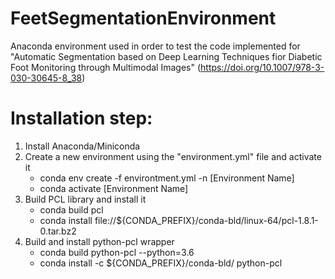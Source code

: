 # FeetSegmentationEnvironment
Anaconda environment used in order to test the code implemented for "Automatic Segmentation based on Deep Learning Techniques fior Diabetic Foot Monitoring through Multimodal Images" (https://doi.org/10.1007/978-3-030-30645-8_38)

# Installation step:
1. Install Anaconda/Miniconda
2. Create a new environment using the "environment.yml" file and activate it
    * conda env create -f environtment.yml -n [Environment Name]
    * conda activate [Environment Name]
3. Build PCL library and install it
    * conda build pcl 
    * conda install file://${CONDA_PREFIX}/conda-bld/linux-64/pcl-1.8.1-0.tar.bz2
4. Build and install python-pcl wrapper
    * conda build python-pcl --python=3.6
    * conda install -c ${CONDA_PREFIX}/conda-bld/ python-pcl
